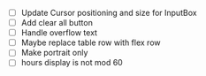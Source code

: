 - [ ] Update Cursor positioning and size for InputBox
- [ ] Add clear all button
- [ ] Handle overflow text
- [ ] Maybe replace table row with flex row
- [ ] Make portrait only
- [ ] hours display is not mod 60